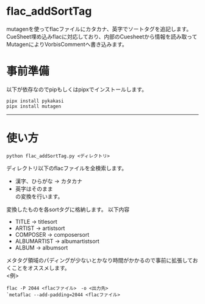 # flac_addSortTag
mutagenを使ってflacファイルにカタカナ、英字でソートタグを追記します。  
CueSheet埋め込みflacに対応しており、内部のCuesheetから情報を読み取って  
MutagenによりVorbisCommentへ書き込みます。  
  
# 事前準備
以下が依存なのでpipもしくはpipxでインストールします。  
```
pipx install pykakasi
pipx install mutagen
```
 - - - - - -   
# 使い方  
```
python flac_addSortTag.py <ディレクトリ>
```
ディレクトリ以下のflacファイルを全検索します。  
 * 漢字、ひらがな -> カタカナ  
 * 英字はそのまま  
の変換を行います。
  
  
変換したものを各sortタグに格納します。
以下内容
  
 * TITLE -> titlesort  
 * ARTIST -> artistsort  
 * COMPOSER -> composersort
 * ALBUMARTIST -> albumartistsort  
 * ALBUM -> albumsort
   
メタタグ領域のパディングが少ないとかなり時間がかかるので事前に拡張しておくことをオススメします。  
<例>  
```
flac -P 2044 <flacファイル>　-o <出力先>
`metaflac --add-padding=2044 <flacファイル>
```
